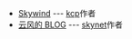 - [Skywind](http://www.skywind.me/blog/) ---  [kcp](https://github.com/skywind3000/kcp)作者
- [云风的 BLOG](https://blog.codingnow.com/) --- [skynet](https://github.com/cloudwu/skynet)作者
